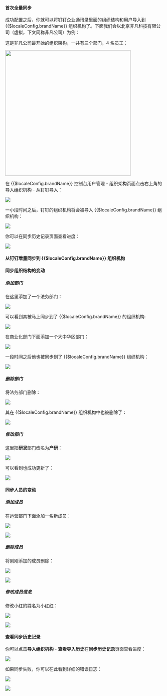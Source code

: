 <IntegrationDetailCard :title="`从钉钉通讯录中同步组织机构到 ${$localeConfig.brandName}`">

#### 首次全量同步

成功配置之后，你就可以将钉钉企业通讯录里面的组织结构和用户导入到 {{$localeConfig.brandName}} 组织机构了。下面我们会以北京非凡科技有限公司（虚拟，下文简称非凡公司）为例：

这是非凡公司最开始的组织架构，一共有三个部门，4 名员工：

<img src="https://cdn.authing.cn/blog/20201019215342.png" height="400px">


在 {{$localeConfig.brandName}} 控制台用户管理 - 组织架构页面点击右上角的 导入组织机构 - 从钉钉导入：

![](https://cdn.authing.cn/blog/20201019215351.png)

一小段时间之后，钉钉的组织机构将会被导入 {{$localeConfig.brandName}}  组织机构：

![](https://cdn.authing.cn/blog/20201019215400.png)

你可以在同步历史记录页面查看进度：

![](https://cdn.authing.cn/blog/20201019215409.png)

#### 从钉钉增量同步到 {{$localeConfig.brandName}} 组织机构

#### 同步组织结构的变动

##### 添加部门

在这里添加了一个法务部门：

![](https://cdn.authing.cn/blog/20201019215430.png)

可以看到其被马上同步到了 {{$localeConfig.brandName}} 的组织机构:

![](https://cdn.authing.cn/blog/20201019215440.png)

在商业化部门下面添加一个大中华区部门：

![](https://cdn.authing.cn/blog/20201019215453.png)

一段时间之后他也被同步到了 {{$localeConfig.brandName}} 组织机构：

![](https://cdn.authing.cn/blog/20201019215512.png)

##### 删除部门

将法务部门删除：

![](https://cdn.authing.cn/blog/20201019215532.png)

其在 {{$localeConfig.brandName}} 组织机构中也被删除了：

![](https://cdn.authing.cn/blog/20201019215541.png)

##### 修改部门

这里把**研发**部门改名为**产研**：

![](https://cdn.authing.cn/blog/20201019215606.png)

可以看到也成功更新了：

![](https://cdn.authing.cn/blog/20201019215615.png)

#### 同步人员的变动

##### 添加成员

在运营部门下面添加一名新成员：

![](https://cdn.authing.cn/blog/20201019215633.png)

![](https://cdn.authing.cn/blog/20201019215639.png)

##### 删除成员

将刚刚添加的成员删除：

![](https://cdn.authing.cn/blog/20201019215653.png)

![](https://cdn.authing.cn/blog/20201019215700.png)

##### 修改成员信息

修改小红的姓名为小红红：

![](https://cdn.authing.cn/blog/20201019215713.png)

![](https://cdn.authing.cn/blog/20201019215719.png)

#### 查看同步历史记录

你可以点击**导入组织机构** - **查看导入历史**在**同步历史记录**页面查看进度：

![](https://cdn.authing.cn/blog/20201019215747.png)

如果同步失败，你可以在此看到详细的错误日志：

![](https://cdn.authing.cn/blog/20201019215801.png)

![](https://cdn.authing.cn/blog/20201019215806.png)

</IntegrationDetailCard>